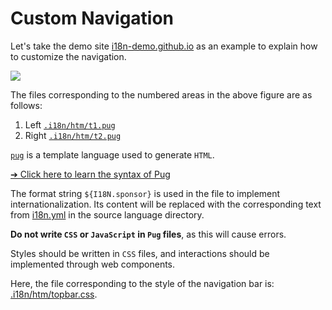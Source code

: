 # Custom Navigation

Let's take the demo site [i18n-demo.github.io](//i18n-demo.github.io) as an example to explain how to customize the navigation.

![](https://p.3ti.site/1731036697.avif)

The files corresponding to the numbered areas in the above figure are as follows:

1. Left [`.i18n/htm/t1.pug`](https://github.com/i18n-site/demo.i18n.site/blob/main/.i18n/htm/t1.pug)
2. Right [`.i18n/htm/t2.pug`](https://github.com/i18n-site/demo.i18n.site/blob/main/.i18n/htm/t2.pug)

[`pug`](https://pugjs.org) is a template language used to generate `HTML`.

[➔ Click here to learn the syntax of Pug](https://pugjs.org)

The format string `${I18N.sponsor}` is used in the file to implement internationalization. Its content will be replaced with the corresponding text from [i18n.yml](https://github.com/i18n-site/demo.i18n.site/blob/main/en/i18n.yml) in the source language directory.

**Do not write `CSS` or `JavaScript` in `Pug` files**, as this will cause errors.

Styles should be written in `CSS` files, and interactions should be implemented through web components.

Here, the file corresponding to the style of the navigation bar is: [.i18n/htm/topbar.css](https://github.com/i18n-site/demo.i18n.site/blob/main/.i18n/htm/topbar.css).